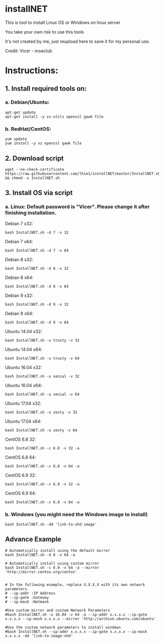 # installNET

This is tool to install Linux OS or Windows on linux server

You take your own risk to use this tools

It's not created by me, just reupload here to save it for my personal use.

Credit: Vicer - moeclub

# Instructions:

## 1. Install required tools on:

### a. Debian/Ubuntu:
```
apt-get update
apt-get install -y xz-utils openssl gawk file
```
### b. RedHat/CentOS:
```
yum update
yum install -y xz openssl gawk file
```
## 2. Download script
```
wget --no-check-certificate https://raw.githubusercontent.com/lhie1/installNET/master/InstallNET.sh && chmod -x InstallNET.sh
```
## 3. Install OS via script

### a. Linux: Default password is "Vicer". Please change it after finishing installation.

Debian 7 x32:
```
bash InstallNET.sh -d 7 -v 32
```
Debian 7 x64:
```
bash InstallNET.sh -d 7 -v 64
```
Debian 8 x32:
```
bash InstallNET.sh -d 8 -v 32
```
Debian 8 x64:
```
bash InstallNET.sh -d 8 -v 64
```
Debian 9 x32:
```
bash InstallNET.sh -d 9 -v 32
```
Debian 9 x64:
```
bash InstallNET.sh -d 9 -v 64
```
Ubuntu 14.04 x32:
```
bash InstallNET.sh -u trusty -v 32
```
Ubuntu 14.04 x64:
```
bash InstallNET.sh -u trusty -v 64
```
Ubuntu 16.04 x32:
```
bash InstallNET.sh -u xenial -v 32
```
Ubuntu 16.04 x64:
```
bash InstallNET.sh -u xenial -v 64
```
Ubuntu 17.04 x32:
```
bash InstallNET.sh -u zesty -v 32
```
Ubuntu 17.04 x64:
```
bash InstallNET.sh -u zesty -v 64
```
CentOS 6.8 32:
```
bash InstallNET.sh -c 6.8 -v 32 -a
```
CentOS 6.8 64:
```
bash InstallNET.sh -c 6.8 -v 64 -a
```
CentOS 6.9 32:
```
bash InstallNET.sh -c 6.9 -v 32 -a
```
CentOS 6.9 64:
```
bash InstallNET.sh -c 6.9 -v 64 -a
```
### b. Windows (you might need the Windows image to install)
```
bash InstallNET.sh -dd 'link-to-vhd-image'
```

## Advance Example
```
# Automatically install using the default mirror
bash InstallNET.sh -d 8 -v 64 -a
 
# Automatically install using custom mirror
bash InstallNET.sh -c 6.9 -v 64 -a --mirror 'http://mirror.centos.org/centos'
 
 
# In the following example, replace X.X.X.X with its own network parameters.
# --ip-addr :IP Address
# --ip-gate :Gateway
# --ip-mask :Netmask
 
#Use custom mirror and custom Network Parameters
#bash InstallNET.sh -u 16.04 -v 64 -a --ip-addr x.x.x.x --ip-gate x.x.x.x --ip-mask x.x.x.x --mirror 'http://archive.ubuntu.com/ubuntu'
 
#Use the custom network parameters to install windows
#bash InstallNET.sh --ip-addr x.x.x.x --ip-gate x.x.x.x --ip-mask x.x.x.x -dd 'link-to-image-vhd'
 ```
